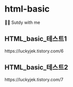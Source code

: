 # html-basic
✍🏻 Sutdy with me 
<h2>HTML_basic_테스트1</h2>
https://luckyjek.tistory.com/6
<br>

<h2>HTML_basic_테스트2</h2>
https://luckyjek.tistory.com/7

